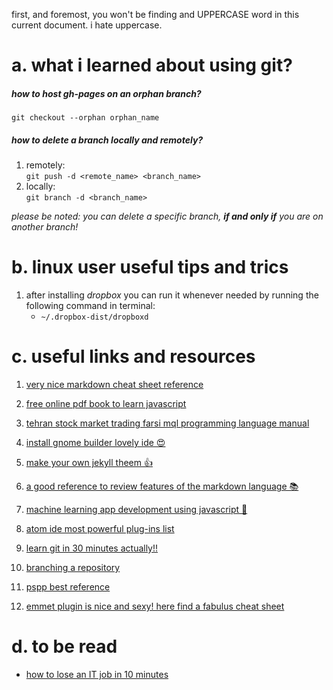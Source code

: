 first, and foremost, you won't be finding and UPPERCASE word in this current document. i hate uppercase.
# a. what i learned about using git?

##### how to host gh-pages on an orphan branch? <br>
`git checkout --orphan orphan_name` <br>

##### how to delete a branch locally and remotely?
1. remotely: <br> `git push -d <remote_name> <branch_name>`
2. locally: <br> `git branch -d <branch_name>`

*please be noted: you can delete a specific branch, __if and only if__ you are on another branch!*

# b. linux user useful tips and trics <br>
1. after installing *dropbox* you can run it whenever needed by running the following command in terminal:
    * `~/.dropbox-dist/dropboxd`


# c. useful links and resources

1. [very nice markdown cheat sheet reference](https://github.com/adam-p/markdown-here/wiki/Markdown-Cheatsheet)

2. [free online pdf book to learn javascript](https://eloquentjavascript.net/Eloquent_JavaScript.pdf)

3. [tehran stock market trading farsi mql programming language manual](https://github.com/anonymoustafa/one/raw/gh-pages/files_and_references/Jozveye-Filternevisi-Dar-Dideban-Bourse.docx.pdf)

4. [install gnome builder lovely ide 😍](https://wiki.gnome.org/Apps/Builder/Downloads)

5. [make your own jekyll theem 👍](https://jekyllrb.com/tutorials/convert-site-to-jekyll/)

6. [a good reference to review features of the markdown language 📚](https://learnxinyminutes.com/docs/markdown/)

7. [machine learning app development using javascript 👾](https://hackernoon.com/machine-learning-with-javascript-part-1-9b97f3ed4fe5)

8. [atom ide most powerful plug-ins list](https://www.shopify.com/partners/blog/best-atom-packages)

9. [learn git in 30 minutes actually!!](https://tutorialzine.com/2016/06/learn-git-in-30-minutes)

10. [branching a repository](https://confluence.atlassian.com/bitbucket/branching-a-repository-223217999.html)

11. [pspp best reference](https://www.gnu.org/software/pspp/manual/html_node/index.html#SEC_Contents)

12. [emmet plugin is nice and sexy! here find a fabulus cheat sheet](https://docs.emmet.io/cheat-sheet/)

# d. to be read
- [how to lose an IT job in 10 minutes](https://medium.com/hackernoon/how-to-lose-an-it-job-in-10-minutes-3d63213c8370)


